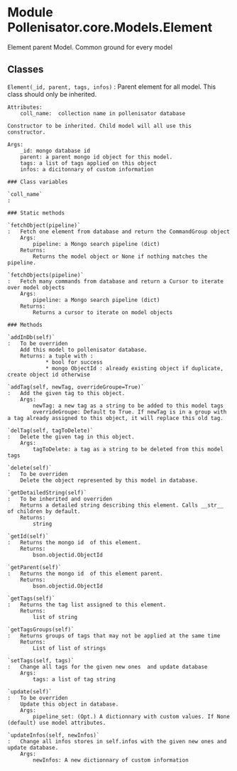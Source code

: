 Module Pollenisator.core.Models.Element
=======================================
Element parent Model. Common ground for every model

Classes
-------

`Element(_id, parent, tags, infos)`
:   Parent element for all model. This class should only be inherited.
    
    Attributes:
        coll_name:  collection name in pollenisator database
    
    Constructor to be inherited. Child model will all use this constructor.
    
    Args:
        _id: mongo database id
        parent: a parent mongo id object for this model.
        tags: a list of tags applied on this object
        infos: a dicitonnary of custom information

    ### Class variables

    `coll_name`
    :

    ### Static methods

    `fetchObject(pipeline)`
    :   Fetch one element from database and return the CommandGroup object 
        Args:
            pipeline: a Mongo search pipeline (dict)
        Returns:
            Returns the model object or None if nothing matches the pipeline.

    `fetchObjects(pipeline)`
    :   Fetch many commands from database and return a Cursor to iterate over model objects
        Args:
            pipeline: a Mongo search pipeline (dict)
        Returns:
            Returns a cursor to iterate on model objects

    ### Methods

    `addInDb(self)`
    :   To be overriden
        Add this model to pollenisator database.
        Returns: a tuple with :
                * bool for success
                * mongo ObjectId : already existing object if duplicate, create object id otherwise

    `addTag(self, newTag, overrideGroupe=True)`
    :   Add the given tag to this object.
        Args:
            newTag: a new tag as a string to be added to this model tags
            overrideGroupe: Default to True. If newTag is in a group with a tag already assigned to this object, it will replace this old tag.

    `delTag(self, tagToDelete)`
    :   Delete the given tag in this object.
        Args:
            tagToDelete: a tag as a string to be deleted from this model tags

    `delete(self)`
    :   To be overriden
        Delete the object represented by this model in database.

    `getDetailedString(self)`
    :   To be inherited and overriden
        Returns a detailed string describing this element. Calls __str__ of children by default.
        Returns:
            string

    `getId(self)`
    :   Returns the mongo id  of this element.
        Returns:
            bson.objectid.ObjectId

    `getParent(self)`
    :   Returns the mongo id  of this element parent.
        Returns:
            bson.objectid.ObjectId

    `getTags(self)`
    :   Returns the tag list assigned to this element.
        Returns:
            list of string

    `getTagsGroups(self)`
    :   Returns groups of tags that may not be applied at the same time
        Returns:
            List of list of strings

    `setTags(self, tags)`
    :   Change all tags for the given new ones  and update database
        Args:
            tags: a list of tag string

    `update(self)`
    :   To be overriden
        Update this object in database.
        Args:
            pipeline_set: (Opt.) A dictionnary with custom values. If None (default) use model attributes.

    `updateInfos(self, newInfos)`
    :   Change all infos stores in self.infos with the given new ones and update database.
        Args:
            newInfos: A new dictionnary of custom information